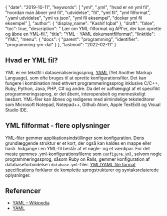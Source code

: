 {
  "date": "2019-10-11",
  "keywords": [
"yml",
".yml",
"hvad er en yml fil",
"hvordan man åbner yml fil",
"udvidelse",
"fil",
"yml fil",
"yml filformat",
".yaml udvidelse",
"yml vs json",
"yml fil eksempel",
"docker yml fil eksempel"
],
  "author": {
    "display_name": "Kashif Iqbal"
},
  "draft": "false",
  "toc": true,
  "description": " Lær om YML-filformat og API'er, der kan oprette og åbne en YML-fil.",
  "title": "YML - YAML dokumentfilformat",
  "linktitle": "YML",
  "menu": {
    "docs": {
      "parent": "programming",
      "identifier": "programming-ym-dal"
}
},
  "lastmod": "2022-02-11"
}

## Hvad er YML fil?

YML er en tekstfil i dataserialiseringssprog, [YAML](/programming/yaml/) (Yet Another Markup Language), som ofte bruges til at oprette konfigurationsfiler. Det kan fungere i kombination med ethvert programmeringssprog inklusive C/C++, Ruby, Python, Java, PHP, C# og andre. Da det er uafhængigt af et specifikt programmeringssprog, er det åbent, interoperabelt og menneskeligt læsbart. YML-filer kan åbnes og redigeres med almindelige teksteditorer som Microsoft Notepad, Notepad++, Github Atom, Apple TextEdit og Visual Studio IDE.

## YML filformat - flere oplysninger

YML-filer gemmer applikationsindstillinger som konfiguration. Dens grundlæggende struktur er et kort, der også kan kaldes en mappe eller hash. Indgange i en YML-fil består af et nøgle- og et værdipar. For det meste gemmes .yml-konfigurationsfilerne som `configure.yml`, selvom nogle programmeringssprog, såsom Ruby on Rails, gemmer konfiguration af databaseforbindelse i `database.yml`-filer. [YML/YAML file format specifications](https://yaml.org/spec/1.2.2/) forklarer de komplette sprogstrukturer og syntaksrelaterede oplysninger.

## Referencer

- [YAML - Wikipedia](https://en.wikipedia.org/wiki/YAML)
- [YAML](https://yaml.org/spec/1.2/spec.html)

